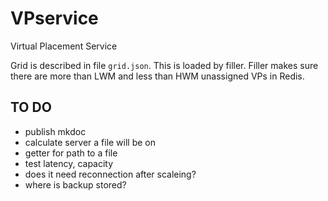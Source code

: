 # VPservice
Virtual Placement Service

Grid is described in file ```grid.json```. 
This is loaded by filler. 
Filler makes sure there are more than LWM and less than HWM unassigned VPs in Redis.

## TO DO

* publish mkdoc
* calculate server a file will be on
* getter for path to a file
* test latency, capacity
* does it need reconnection after scaleing?
* where is backup stored?